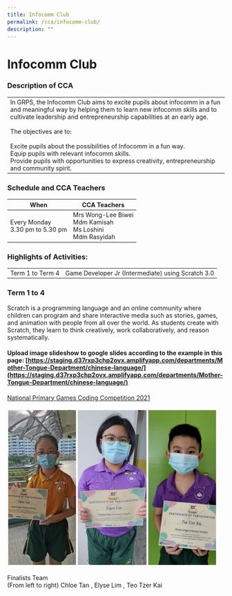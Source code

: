 ```yaml
---
title: Infocomm Club
permalink: /cca/infocomm-club/
description: ""
---
```

# Infocomm Club
### Description of CCA    			

|     |
|------------------|
| In GRPS, the Infocomm Club aims to excite pupils about infocomm in a fun and meaningful way by helping them to learn new infocomm skills and to cultivate leadership and entrepreneurship capabilities at an early age.<br><br>The objectives are to:<br><br>Excite pupils about the possibilities of Infocomm in a fun way.<br>Equip pupils with relevant infocomm skills.<br>Provide pupils with opportunities to express creativity, entrepreneurship and community spirit. |

### Schedule and CCA Teachers

| When                                | CCA Teachers                                                    |
|-------------------------------------|-----------------------------------------------------------------|
| Every Monday<br>3.30 pm to 5.30 pm  | Mrs Wong-Lee Biwei<br>Mdm Kamisah<br>Ms Loshini<br>Mdm Rasyidah |

### Highlights of Activities:

|                  |                                                    |
|:------------------:|:----------------------------------------------------:|
| Term 1 to Term 4 | Game Developer Jr (Intermediate) using Scratch 3.0 |

### Term 1 to 4

Scratch is a programming language and an online community where children can program and share interactive media such as stories, games, and animation with people from all over the world. As students create with Scratch, they learn to think creatively, work collaboratively, and reason systematically.

#### Upload image slideshow to google slides according to the example in this page: [https://staging.d37rxp3chp2ovx.amplifyapp.com/departments/Mother-Tongue-Department/chinese-language/](https://staging.d37rxp3chp2ovx.amplifyapp.com/departments/Mother-Tongue-Department/chinese-language/)

<u>National Primary Games Coding Competition 2021</u>

![](/images/Departments/PE,%20CCA%20and%20Aesthetics/Cca/Infocomm%20Club/Infocomm.jpg)

Finalists Team  
(From left to right) Chloe Tan , Elyse Lim , Teo Tzer Kai